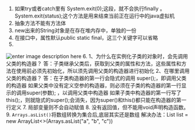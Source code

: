 1. 如果try或者catch里有 System.exit(0);这段，就不会执行finally 。System.exit(status);这个方法是用来结束当前正在运行中的java虚拟机
2. 抽象方法不能有方法体
3. new出来的String对象是在存在堆内存中，单独的一份
4. 在接口中，属性默认public static final，这三个关键字可以省略
5. 
![enter image description here](https://pic1.zhimg.com/v2-6fdc939e35ec801c31ea515e80a88367_r.jpg)
6. 
	1、为什么在实例化子类的对象时，会先调用父类的构造器？
	答：子类继承父类后，获取到父类的属性和方法，这些属性和方法在使用前必须先初始化，所以须先调用父类的构造器进行初始化
	2、在哪里调用父类的构造器？
	答：在子类构造器的第一行会隐式的调用 super();，即调用父类的构造器
	如果父类中没有定义空参的构造器，则必须在子类的构造器的第一行显示的调用super(参数); ，以调用父类中构造器
	如果子类中构造器的第一行写了this();，则就隐式的super();会消失，因为super()和this()都只能在构造器的第一行定义
7. 局部变量则不会自动赋值
8. 没有返回值，但不能用void声明构造函数。
9. `Arrays.asList()`将数组转换为集合后,底层其实还是数组
解决办法：List list =  new  ArrayList<>(Arrays.asList("a",  "b",  "c")) 

<!--stackedit_data:
eyJoaXN0b3J5IjpbLTM1NjgyNzg3MywxMzE0MjI0MjQ0LC03Nj
E4OTQwMDgsLTQ4MTk4NDQ4MCwtMzIxNzg4NjM3LDIwMDcxMDQx
NSw2MjE3MzkxNTYsMTY2MzU3MTQwMSwtMzExOTc2NTQ5XX0=
-->